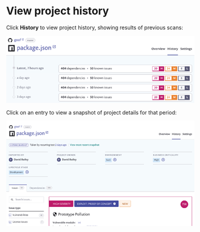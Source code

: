 # View project history

Click **History** to view project history, showing results of previous scans:

![](../../.gitbook/assets/image5-2-.png)

Click on an entry to view a snapshot of project details for that period:

![](../../.gitbook/assets/image17.png)



